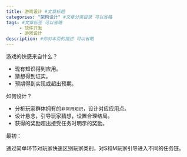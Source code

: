 ```yaml
---
title: 游戏设计 #文章标题
categories: "架构设计" #文章分类目录 可以省略
tags: #文章标签 可以省略
     - 软件开发
     - 游戏设计
description: #你对本页的描述 可以省略
---
```


游戏的快感来自什么？

- 现有知识得到应用。
- 猜想得到证实。
- 预期得到实现或超出预期。


如何设计？

+ 分析玩家群体拥有的`非常用知识`，设计对应应用点。
+ 设计悬念，引导玩家猜想，设置合理结局。
+ 获得的奖励超出接受任务时明示的奖励。

最初：

通过简单环节对玩家快速区别玩家类别，对S和M玩家引导进入不同的任务链。